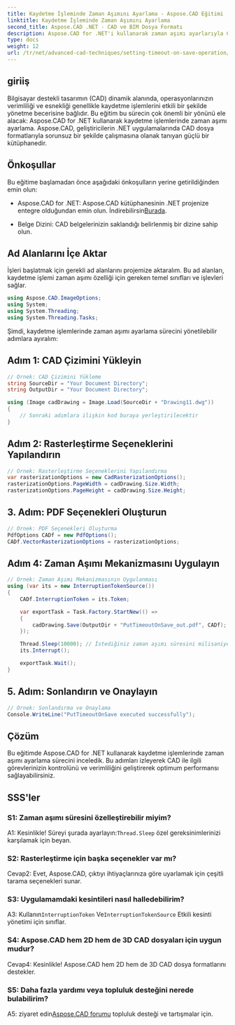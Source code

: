 ```yaml
---
title: Kaydetme İşleminde Zaman Aşımını Ayarlama - Aspose.CAD Eğitimi
linktitle: Kaydetme İşleminde Zaman Aşımını Ayarlama
second_title: Aspose.CAD .NET - CAD ve BIM Dosya Formatı
description: Aspose.CAD for .NET'i kullanarak zaman aşımı ayarlarıyla CAD kaydetme işlemlerini nasıl geliştirebileceğinizi keşfedin. .NET uygulamalarınızda verimliliği ve kontrolü artırın.
type: docs
weight: 12
url: /tr/net/advanced-cad-techniques/setting-timeout-on-save-operation/
---
```

## giriiş

Bilgisayar destekli tasarımın (CAD) dinamik alanında, operasyonlarınızın verimliliği ve esnekliği genellikle kaydetme işlemlerini etkili bir şekilde yönetme becerisine bağlıdır. Bu eğitim bu sürecin çok önemli bir yönünü ele alacak: Aspose.CAD for .NET kullanarak kaydetme işlemlerinde zaman aşımı ayarlama. Aspose.CAD, geliştiricilerin .NET uygulamalarında CAD dosya formatlarıyla sorunsuz bir şekilde çalışmasına olanak tanıyan güçlü bir kütüphanedir.

## Önkoşullar

Bu eğitime başlamadan önce aşağıdaki önkoşulların yerine getirildiğinden emin olun:

-  Aspose.CAD for .NET: Aspose.CAD kütüphanesinin .NET projenize entegre olduğundan emin olun. İndirebilirsin[Burada](https://releases.aspose.com/cad/net/).

- Belge Dizini: CAD belgelerinizin saklandığı belirlenmiş bir dizine sahip olun.

## Ad Alanlarını İçe Aktar

İşleri başlatmak için gerekli ad alanlarını projemize aktaralım. Bu ad alanları, kaydetme işlemi zaman aşımı özelliği için gereken temel sınıfları ve işlevleri sağlar.

```csharp
using Aspose.CAD.ImageOptions;
using System;
using System.Threading;
using System.Threading.Tasks;
```

Şimdi, kaydetme işlemlerinde zaman aşımı ayarlama sürecini yönetilebilir adımlara ayıralım:

## Adım 1: CAD Çizimini Yükleyin

```csharp
// Örnek: CAD Çizimini Yükleme
string SourceDir = "Your Document Directory";
string OutputDir = "Your Document Directory";

using (Image cadDrawing = Image.Load(SourceDir + "Drawing11.dwg"))
{
    // Sonraki adımlara ilişkin kod buraya yerleştirilecektir
}
```

## Adım 2: Rasterleştirme Seçeneklerini Yapılandırın

```csharp
// Örnek: Rasterleştirme Seçeneklerini Yapılandırma
var rasterizationOptions = new CadRasterizationOptions();
rasterizationOptions.PageWidth = cadDrawing.Size.Width;
rasterizationOptions.PageHeight = cadDrawing.Size.Height;
```

## 3. Adım: PDF Seçenekleri Oluşturun

```csharp
// Örnek: PDF Seçenekleri Oluşturma
PdfOptions CADf = new PdfOptions();
CADf.VectorRasterizationOptions = rasterizationOptions;
```

## Adım 4: Zaman Aşımı Mekanizmasını Uygulayın

```csharp
// Örnek: Zaman Aşımı Mekanizmasının Uygulanması
using (var its = new InterruptionTokenSource())
{
    CADf.InterruptionToken = its.Token;

    var exportTask = Task.Factory.StartNew(() =>
    {
        cadDrawing.Save(OutputDir + "PutTimeoutOnSave_out.pdf", CADf);
    });

    Thread.Sleep(10000); // İstediğiniz zaman aşımı süresini milisaniye cinsinden ayarlayın
    its.Interrupt();

    exportTask.Wait();
}
```

## 5. Adım: Sonlandırın ve Onaylayın

```csharp
// Örnek: Sonlandırma ve Onaylama
Console.WriteLine("PutTimeoutOnSave executed successfully");
```

## Çözüm

Bu eğitimde Aspose.CAD for .NET kullanarak kaydetme işlemlerinde zaman aşımı ayarlama sürecini inceledik. Bu adımları izleyerek CAD ile ilgili görevlerinizin kontrolünü ve verimliliğini geliştirerek optimum performansı sağlayabilirsiniz.

## SSS'ler

### S1: Zaman aşımı süresini özelleştirebilir miyim?

A1: Kesinlikle! Süreyi şurada ayarlayın:`Thread.Sleep` özel gereksinimlerinizi karşılamak için beyan.

### S2: Rasterleştirme için başka seçenekler var mı?

Cevap2: Evet, Aspose.CAD, çıktıyı ihtiyaçlarınıza göre uyarlamak için çeşitli tarama seçenekleri sunar.

### S3: Uygulamamdaki kesintileri nasıl halledebilirim?

 A3: Kullanın`InterruptionToken` Ve`InterruptionTokenSource` Etkili kesinti yönetimi için sınıflar.

### S4: Aspose.CAD hem 2D hem de 3D CAD dosyaları için uygun mudur?

Cevap4: Kesinlikle! Aspose.CAD hem 2D hem de 3D CAD dosya formatlarını destekler.

### S5: Daha fazla yardımı veya topluluk desteğini nerede bulabilirim?

A5: ziyaret edin[Aspose.CAD forumu](https://forum.aspose.com/c/cad/19) topluluk desteği ve tartışmalar için.